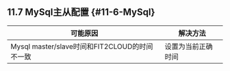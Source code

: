 ## **11.7 MySql主从配置** {#11-6-MySql}

| 可能原因 | 解决方法 |
| --- | --- |
| Mysql master/slave时间和FIT2CLOUD的时间不一致 | 设置为当前正确时间 |
